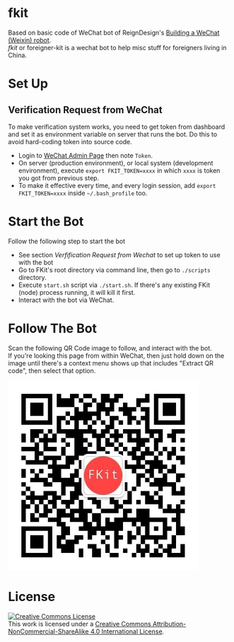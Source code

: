 # fkit

Based on basic code of WeChat bot of ReignDesign's [Building a WeChat (Weixin) robot](http://blog.reigndesign.com/blog/building-a-wechat-weixin-robot/).  
*fkit* or foreigner-kit is a wechat bot to help misc stuff for foreigners living in China. 

# Set Up

## Verification Request from WeChat

To make verification system works, you need to get token from dashboard and set it as environment variable on server that runs the bot. Do this to avoid hard-coding token into source code.

* Login to [WeChat Admin Page](https://mp.weixin.qq.com) then note `Token`.
* On server (production environment), or local system (development environment), execute `export FKIT_TOKEN=xxxx` in which `xxxx` is token you got from previous step.
* To make it effective every time, and every login session, add `export FKIT_TOKEN=xxxx` inside `~/.bash_profile` too.

# Start the Bot

Follow the following step to start the bot
* See section *Verfification Request from Wechat* to set up token to use with the bot
* Go to FKit's root directory via command line, then go to `./scripts` directory.
* Execute `start.sh` script via `./start.sh`. If there's any existing FKit (node) process running, it will kill it first.
* Interact with the bot via WeChat.

# Follow The Bot

Scan the following QR Code image to follow, and interact with the bot.  
If you're looking this page from within WeChat, then just hold down on the image until there's a context menu shows up that includes "Extract QR code", then select that option.

![fkit qr code](qrcode-fkit-wechat-bot.jpg)

# License

[![Creative Commons License](https://i.creativecommons.org/l/by-nc-sa/4.0/88x31.png)](http://creativecommons.org/licenses/by-nc-sa/4.0/)  
This work is licensed under a [Creative Commons Attribution-NonCommercial-ShareAlike 4.0 International License](https://github.com/haxpor/fkit/blob/master/LICENSE).
